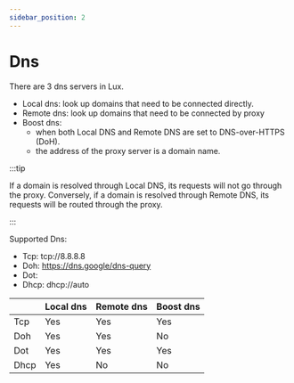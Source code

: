 ```yaml
---
sidebar_position: 2
---
```


# Dns


There are 3 dns servers in Lux.
* Local dns: look up domains that need to be connected directly.
* Remote dns: look up domains that need to be connected by proxy
* Boost dns:
  * when both Local DNS and Remote DNS are set to DNS-over-HTTPS (DoH).
  * the address of the proxy server is a domain name.

:::tip

If a domain is resolved through Local DNS, its requests will not go through the proxy. Conversely, if a domain is resolved through Remote DNS, its requests will be routed through the proxy.

:::

Supported Dns:
* Tcp: tcp://8.8.8.8
* Doh: https://dns.google/dns-query
* Dot:
* Dhcp: dhcp://auto


|      | Local dns | Remote dns | Boost dns |
|------|-----------|------------|-----------|
| Tcp  | Yes       | Yes        | Yes       |
| Doh  | Yes       | Yes        | No        |
| Dot  | Yes       | Yes        | Yes       |
| Dhcp | Yes       | No         | No        |
